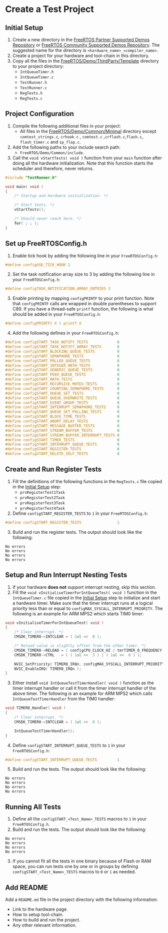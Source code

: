 # Create a Test Project

## Initial Setup

1. Create a new directory in the [FreeRTOS Partner Supported Demos Repository](https://github.com/FreeRTOS/FreeRTOS-Partner-Supported-Demos/tree/main)
   or [FreeRTOS Community Supported Demos Repository](https://github.com/FreeRTOS/FreeRTOS-Community-Supported-Demos/tree/main).
   The suggested name for the directory is `<hardware_name>_<compiler_name>`.
2. Create a project for your hardware and tool-chain in this directory.
3. Copy all the files in the [FreeRTOS/Demo/ThirdParty/Template](https://github.com/FreeRTOS/FreeRTOS/tree/main/FreeRTOS/Demo/ThirdParty/Template)
   directory to your project directory:
   * `IntQueueTimer.h`
   * `IntQueueTimer.c`
   * `TestRunner.h`
   * `TestRunner.c`
   * `RegTests.h`
   * `RegTests.c`

## Project Configuration

1. Compile the following additional files in your project:
   * All files in the [FreeRTOS/Demo/Common/Minimal](https://github.com/FreeRTOS/FreeRTOS/tree/main/FreeRTOS/Demo/Common/Minimal) directory except
     `comtest_strings.c`, `crhook.c` , `comtest.c` ,`crflash.c`,`flash.c`, `flash_timer.c` and `sp_flop.c`.
2. Add the following paths to your include search path:
   * `FreeRTOS/Demo/Common/include`.
3. Call the `void vStartTests( void )` function from your `main` function after
   doing all the hardware initialization. Note that this function starts the
   scheduler and therefore, never returns.
```c
#include "TestRunner.h"

void main( void )
{
    /* Startup and Hardware initialization. */

    /* Start tests. */
    vStartTests();

    /* Should never reach here. */
    for( ; ; );
}
```

## Set up FreeRTOSConfig.h

1. Enable tick hook by adding the following line in your `FreeRTOSConfig.h`:
```c
#define configUSE_TICK_HOOK 1
```
2. Set the task notification array size to 3 by adding the following line in
   your `FreeRTOSConfig.h`:
```c
#define configTASK_NOTIFICATION_ARRAY_ENTRIES 3
```
3. Enable printing by mapping `configPRINTF` to your print function. Note that
   `configPRINTF` calls are wrapped in double parentheses to support C89. If you
    have a thread-safe `printf` function, the following is what should be added
    in your `FreeRTOSConfig.h`:
```c
#define configPRINTF( X ) printf X
```
4. Add the following defines in your `FreeRTOSConfig.h`:
```c
#define configSTART_TASK_NOTIFY_TESTS             0
#define configSTART_TASK_NOTIFY_ARRAY_TESTS       0
#define configSTART_BLOCKING_QUEUE_TESTS          0
#define configSTART_SEMAPHORE_TESTS               0
#define configSTART_POLLED_QUEUE_TESTS            0
#define configSTART_INTEGER_MATH_TESTS            0
#define configSTART_GENERIC_QUEUE_TESTS           0
#define configSTART_PEEK_QUEUE_TESTS              0
#define configSTART_MATH_TESTS                    0
#define configSTART_RECURSIVE_MUTEX_TESTS         0
#define configSTART_COUNTING_SEMAPHORE_TESTS      0
#define configSTART_QUEUE_SET_TESTS               0
#define configSTART_QUEUE_OVERWRITE_TESTS         0
#define configSTART_EVENT_GROUP_TESTS             0
#define configSTART_INTERRUPT_SEMAPHORE_TESTS     0
#define configSTART_QUEUE_SET_POLLING_TESTS       0
#define configSTART_BLOCK_TIME_TESTS              0
#define configSTART_ABORT_DELAY_TESTS             0
#define configSTART_MESSAGE_BUFFER_TESTS          0
#define configSTART_STREAM_BUFFER_TESTS           0
#define configSTART_STREAM_BUFFER_INTERRUPT_TESTS 0
#define configSTART_TIMER_TESTS                   0
#define configSTART_INTERRUPT_QUEUE_TESTS         0
#define configSTART_REGISTER_TESTS                0
#define configSTART_DELETE_SELF_TESTS             0
```

## Create and Run Register Tests

1. Fill the definitions of the following functions in the `RegTests.c` file
   copied in the [Initial Setup](#Initial-Setup) step:
   * `prvRegisterTest1Task`
   * `prvRegisterTest2Task`
   * `prvRegisterTest3Task`
   * `prvRegisterTest4Task`
2. Define `configSTART_REGISTER_TESTS` to `1` in your `FreeRTOSConfig.h`:
```c
#define configSTART_REGISTER_TESTS                1
```
3. Build and run the register tests. The output should look like the following:
```
No errors
No errors
No errors
No errors
```

## Setup and Run Interrupt Nesting Tests

1. If your hardware **does not** support interrupt nesting, skip this section.
2. Fill the `void vInitialiseTimerForIntQueueTest( void )` function in the
   `IntQueueTimer.c` file copied in the [Initial Setup](#Initial-Setup) step to
   initialize and start a hardware timer. Make sure that the timer interrupt
   runs at a logical priority less than or equal to `configMAX_SYSCALL_INTERRUPT_PRIORITY`.
   The following is an example for ARM MPS2 which starts TIM0 timer:
```c
void vInitialiseTimerForIntQueueTest( void )
{
    /* Clear interrupt. */
    CMSDK_TIMER0->INTCLEAR = ( 1ul <<  0 );

    /* Reload value is slightly offset from the other timer. */
    CMSDK_TIMER0->RELOAD = ( configCPU_CLOCK_HZ / tmrTIMER_0_FREQUENCY ) + 1UL;
    CMSDK_TIMER0->CTRL   = ( ( 1ul <<  3 ) | ( 1ul <<  0 ) );

    NVIC_SetPriority( TIMER0_IRQn, configMAX_SYSCALL_INTERRUPT_PRIORITY );
    NVIC_EnableIRQ( TIMER0_IRQn );
}
```
3. Either install `void IntQueueTestTimerHandler( void )` function as the timer
   interrupt handler or call it from the timer interrupt handler of the above
   timer. The following is an example for ARM MPS2 which calls
   `IntQueueTestTimerHandler` from the TIM0 handler:
```c
void TIMER0_Handler( void )
{
    /* Clear interrupt. */
    CMSDK_TIMER0->INTCLEAR = ( 1ul <<  0 );

    IntQueueTestTimerHandler();
}
```
4. Define `configSTART_INTERRUPT_QUEUE_TESTS` to `1` in your `FreeRTOSConfig.h`:
```c
#define configSTART_INTERRUPT_QUEUE_TESTS         1
```
5. Build and run the tests. The output should look like the following:
```
No errors
No errors
No errors
No errors
```

## Running All Tests

1. Define all the `configSTART_<Test_Name>_TESTS` macros to `1` in your
`FreeRTOSConfig.h`.
2. Build and run the tests. The output should look like the following:
```
No errors
No errors
No errors
No errors
```
3. If you cannot fit all the tests in one binary because of Flash or RAM space,
you can run tests one by one or in groups by defining
`configSTART_<Test_Name>_TESTS` macros to `0` or `1` as needed.

## Add README
Add a `README.md` file in the project directory with the following information:
* Link to the hardware page.
* How to setup tool-chain.
* How to build and run the project.
* Any other relevant information.
